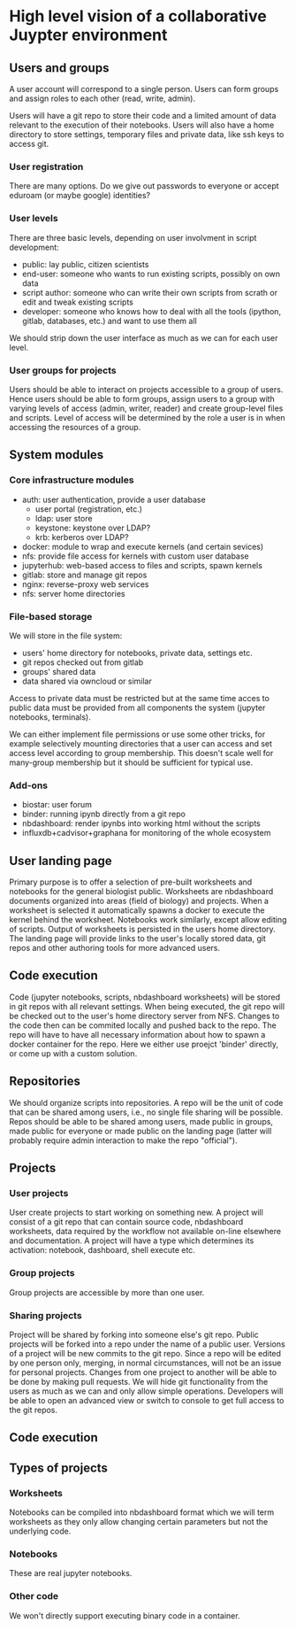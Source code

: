 # High level vision of a collaborative Juypter environment

## Users and groups

A user account will correspond to a single person. Users can form groups and assign roles to each other (read, write, admin).

Users will have a git repo to store their code and a limited amount of data relevant to the execution of their notebooks. Users will also have a home directory to store settings, temporary files and private data, like ssh keys to access git.

### User registration

There are many options. Do we give out passwords to everyone or accept eduroam (or maybe google) identities?

### User levels

There are three basic levels, depending on user involvment in script development:

- public: lay public, citizen scientists
- end-user: someone who wants to run existing scripts, possibly on own data
- script author: someone who can write their own scripts from scrath or edit and tweak existing scripts
- developer: someone who knows how to deal with all the tools (ipython, gitlab, databases, etc.) and want to use them all

We should strip down the user interface as much as we can for each user level.

### User groups for projects

Users should be able to interact on projects accessible to a group of users. Hence users should be able to form groups, assign users to a group with varying levels of access (admin, writer, reader) and create group-level files and scripts. Level of access will be determined by the role a user is in when accessing the resources of a group.

## System modules

### Core infrastructure modules

- auth: user authentication, provide a user database
	- user portal (registration, etc.)
	- ldap: user store
	- keystone: keystone over LDAP?
	- krb: kerberos over LDAP?
- docker: module to wrap and execute kernels (and certain sevices)
- nfs: provide file access for kernels with custom user database
- jupyterhub: web-based access to files and scripts, spawn kernels
- gitlab: store and manage git repos
- nginx: reverse-proxy web services
- nfs: server home directories

### File-based storage

We will store in the file system:

* users' home directory for notebooks, private data, settings etc.
* git repos checked out from gitlab
* groups' shared data
* data shared via owncloud or similar

Access to private data must be restricted but at the same time acces to public data must be provided from all components the system (jupyter notebooks, terminals).

We can either implement file permissions or use some other tricks, for example selectively mounting directories that a user can access and set access level according to group membership. This doesn't scale well for many-group membership but it should be sufficient for typical use.

### Add-ons

- biostar: user forum
- binder: running ipynb directly from a git repo
- nbdashboard: render ipynbs into working html without the scripts
- influxdb+cadvisor+graphana for monitoring of the whole ecosystem

## User landing page

Primary purpose is to offer a selection of pre-built worksheets and notebooks for the general biologist public. Worksheets are nbdashboard documents organized into areas (field of biology) and projects. When a worksheet is selected it automatically spawns a docker to execute the kernel behind the worksheet. Notebooks work similarly, except allow editing of scripts. Output of worksheets is persisted in the users home directory. The landing page will provide links to the user's locally stored data, git repos and other authoring tools for more advanced users.

## Code execution

Code (jupyter notebooks, scripts, nbdashboard worksheets) will be stored in git repos with all relevant settings. When being executed, the git repo will be checked out to the user's home directory server from NFS. Changes to the code then can be commited locally and pushed back to the repo. The repo will have to have all necessary information about how to spawn a docker container for the repo. Here we either use proejct 'binder' directly, or come up with a custom solution.

## Repositories

We should organize scripts into repositories. A repo will be the unit of code that can be shared among users, i.e., no single file sharing will be possible. Repos should be able to be shared among users, made public in groups, made public for everyone or made public on the landing page (latter will probably require admin interaction to make the repo "official").

## Projects

### User projects

User create projects to start working on something new. A project will consist of a git repo that can contain source code, nbdashboard worksheets, data required by the workflow not available on-line elsewhere and documentation. A project will have a type which determines its activation: notebook, dashboard, shell execute etc.

### Group projects

Group projects are accessible by more than one user.

### Sharing projects

Project will be shared by forking into someone else's git repo. Public projects will be forked into a repo under the name of a public user. Versions of a project will be new commits to the git repo. Since a repo will be edited by one person only, merging, in normal circumstances, will not be an issue for personal projects. Changes from one project to another will be able to be done by making pull requests. We will hide git functionality from the users as much as we can and only allow simple operations. Developers will be able to open an advanced view or switch to console to get full access to the git repos.

## Code execution

## Types of projects

### Worksheets

Notebooks can be compiled into nbdashboard format which we will term worksheets as they only allow changing certain parameters but not the underlying code.

### Notebooks

These are real jupyter notebooks.

### Other code

We won't directly support executing binary code in a container.